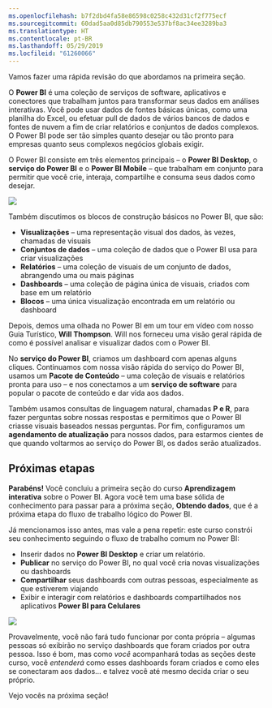 ```yaml
---
ms.openlocfilehash: b7f2dbd4fa58e86598c0258c432d31cf2f775ecf
ms.sourcegitcommit: 60dad5aa0d85db790553e537bf8ac34ee3289ba3
ms.translationtype: HT
ms.contentlocale: pt-BR
ms.lasthandoff: 05/29/2019
ms.locfileid: "61260066"
---
```

Vamos fazer uma rápida revisão do que abordamos na primeira seção.

O **Power BI** é uma coleção de serviços de software, aplicativos e conectores que trabalham juntos para transformar seus dados em análises interativas. Você pode usar dados de fontes básicas únicas, como uma planilha do Excel, ou efetuar pull de dados de vários bancos de dados e fontes de nuvem a fim de criar relatórios e conjuntos de dados complexos. O Power BI pode ser tão simples quanto desejar ou tão pronto para empresas quanto seus complexos negócios globais exigir.

O Power BI consiste em três elementos principais – o **Power BI Desktop**, o **serviço do Power BI** e o **Power BI Mobile** – que trabalham em conjunto para permitir que você crie, interaja, compartilhe e consuma seus dados como desejar.

![](media/0-4-summary-of-intro-to-power-bi/c0a4_1.png)

Também discutimos os blocos de construção básicos no Power BI, que são:

* **Visualizações** – uma representação visual dos dados, às vezes, chamadas de visuais
* **Conjuntos de dados** – uma coleção de dados que o Power BI usa para criar visualizações
* **Relatórios** – uma coleção de visuais de um conjunto de dados, abrangendo uma ou mais páginas
* **Dashboards** – uma coleção de página única de visuais, criados com base em um relatório
* **Blocos** – uma única visualização encontrada em um relatório ou dashboard

Depois, demos uma olhada no Power BI em um tour em vídeo com nosso Guia Turístico, **Will Thompson**. Will nos forneceu uma visão geral rápida de como é possível analisar e visualizar dados com o Power BI.

<!---
In **Power BI Desktop**, we connected to a basic Excel file, created visualizations, then published those visualizations to the service. Even if you use Power BI only with your Excel workbooks, you can gain amazing visual insights with those Excel workbooks, and both interact and share it in ways never before possible.
-->
No **serviço do Power BI**, criamos um dashboard com apenas alguns cliques. Continuamos com nossa visão rápida do serviço do Power BI, usamos um **Pacote de Conteúdo** – uma coleção de visuais e relatórios pronta para uso – e nos conectamos a um **serviço de software** para popular o pacote de conteúdo e dar vida aos dados.

Também usamos consultas de linguagem natural, chamadas **P e R**, para fazer perguntas sobre nossas respostas e permitimos que o Power BI criasse visuais baseados nessas perguntas. Por fim, configuramos um **agendamento de atualização** para nossos dados, para estarmos cientes de que quando voltarmos ao serviço do Power BI, os dados serão atualizados.

## <a name="next-steps"></a>Próximas etapas
**Parabéns!** Você concluiu a primeira seção do curso **Aprendizagem interativa** sobre o Power BI. Agora você tem uma base sólida de conhecimento para passar para a próxima seção, **Obtendo dados**, que é a próxima etapa do fluxo de trabalho lógico do Power BI.

Já mencionamos isso antes, mas vale a pena repetir: este curso constrói seu conhecimento seguindo o fluxo de trabalho comum no Power BI:

* Inserir dados no **Power BI Desktop** e criar um relatório.
* **Publicar** no serviço do Power BI, no qual você cria novas visualizações ou dashboards
* **Compartilhar** seus dashboards com outras pessoas, especialmente as que estiverem viajando
* Exibir e interagir com relatórios e dashboards compartilhados nos aplicativos **Power BI para Celulares**

![](media/0-4-summary-of-intro-to-power-bi/c0a1_1.png)

Provavelmente, você não fará tudo funcionar por conta própria – algumas pessoas só exibirão no serviço dashboards que foram criados por outra pessoa. Isso é bom, mas como *você* acompanhará todas as seções deste curso, você *entenderá* como esses dashboards foram criados e como eles se conectaram aos dados... e talvez você até mesmo decida criar o seu próprio.

Vejo vocês na próxima seção!

